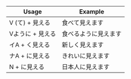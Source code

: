 |Usage|Example|
|-|-|
|V (て) + 見える|食べて見えます|
|Vように + 見える|食べるように見えます|
|イA + く見える|新しく見えます|
|ナA + に見える|きれいに見えます|
|N + に見える|日本人に見えます|